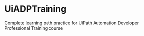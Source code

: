 # UiADPTraining
Complete learning path practice for UiPath Automation Developer Professional Training course
